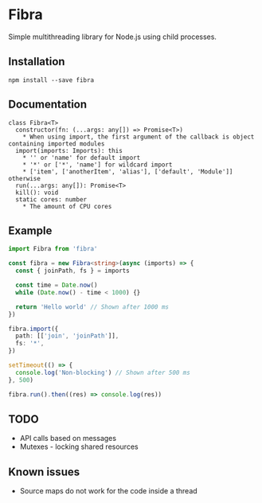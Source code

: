 # Fibra

Simple multithreading library for Node.js using child processes.

## Installation
```
npm install --save fibra
```

## Documentation
```
class Fibra<T>
  constructor(fn: (...args: any[]) => Promise<T>)
    * When using import, the first argument of the callback is object containing imported modules
  import(imports: Imports): this
    * '' or 'name' for default import
    * '*' or ['*', 'name'] for wildcard import
    * ['item', ['anotherItem', 'alias'], ['default', 'Module']] otherwise
  run(...args: any[]): Promise<T>
  kill(): void
  static cores: number
    * The amount of CPU cores
```

## Example
```ts
import Fibra from 'fibra'

const fibra = new Fibra<string>(async (imports) => {
  const { joinPath, fs } = imports

  const time = Date.now()
  while (Date.now() - time < 1000) {}

  return 'Hello world' // Shown after 1000 ms
})

fibra.import({
  path: [['join', 'joinPath']],
  fs: '*',
})

setTimeout(() => {
  console.log('Non-blocking') // Shown after 500 ms
}, 500)

fibra.run().then((res) => console.log(res))
```

## TODO
- API calls based on messages
- Mutexes - locking shared resources

## Known issues
- Source maps do not work for the code inside a thread
